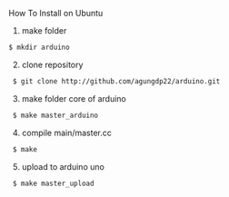 How To Install on Ubuntu
1. make folder
```bash
$ mkdir arduino
 ```
2. clone repository
```bash
 $ git clone http://github.com/agungdp22/arduino.git
 ```
3. make folder core of arduino
```bash
 $ make master_arduino
 ```
4. compile main/master.cc
```bash
 $ make
 ```
5. upload to arduino uno
```bash
 $ make master_upload
 ```
